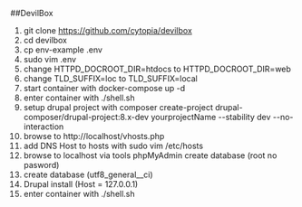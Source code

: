 ##DevilBox
1. git clone https://github.com/cytopia/devilbox
2. cd devilbox
3. cp env-example .env
4. sudo vim .env
5. change HTTPD_DOCROOT_DIR=htdocs  to HTTPD_DOCROOT_DIR=web
6. change TLD_SUFFIX=loc to TLD_SUFFIX=local
7. start container with docker-compose up -d
8. enter container with ./shell.sh
9. setup drupal project with composer create-project drupal-composer/drupal-project:8.x-dev yourprojectName --stability dev --no-interaction
10. browse to http://localhost/vhosts.php
11. add DNS Host to hosts with sudo vim /etc/hosts
12. browse to localhost via tools phpMyAdmin create database (root no pasword)
13. create database (utf8_general__ci)
14. Drupal install (Host = 127.0.0.1)
15. enter container with ./shell.sh
